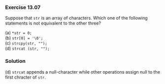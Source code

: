 ### Exercise 13.07
Suppose that `str` is an array of characters. Which one of the following statements is not equivalent to the other three?  

(a) `*str = 0;`  
(b) `str[0] = '\0';`  
(c) `strcpy(str, "");`   
(d) `strcat (str, "");`  

### Solution
(d) `strcat` appends a null-character  while other operations assign null to the first chracter of `str`.

